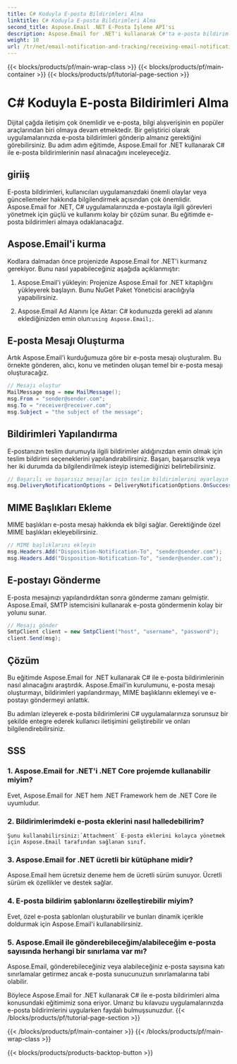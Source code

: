 ```yaml
---
title: C# Koduyla E-posta Bildirimleri Alma
linktitle: C# Koduyla E-posta Bildirimleri Alma
second_title: Aspose.Email .NET E-Posta İşleme API'si
description: Aspose.Email for .NET'i kullanarak C#'ta e-posta bildirimleri almayı öğrenin. Verimli kod örneği sağlandı.
weight: 10
url: /tr/net/email-notification-and-tracking/receiving-email-notifications-with-csharp-code/
---
```


{{< blocks/products/pf/main-wrap-class >}}
{{< blocks/products/pf/main-container >}}
{{< blocks/products/pf/tutorial-page-section >}}

# C# Koduyla E-posta Bildirimleri Alma



Dijital çağda iletişim çok önemlidir ve e-posta, bilgi alışverişinin en popüler araçlarından biri olmaya devam etmektedir. Bir geliştirici olarak uygulamalarınızda e-posta bildirimleri gönderip almanız gerektiğini görebilirsiniz. Bu adım adım eğitimde, Aspose.Email for .NET kullanarak C# ile e-posta bildirimlerinin nasıl alınacağını inceleyeceğiz.

## giriiş

E-posta bildirimleri, kullanıcıları uygulamanızdaki önemli olaylar veya güncellemeler hakkında bilgilendirmek açısından çok önemlidir. Aspose.Email for .NET, C# uygulamalarınızda e-postayla ilgili görevleri yönetmek için güçlü ve kullanımı kolay bir çözüm sunar. Bu eğitimde e-posta bildirimleri almaya odaklanacağız.

## Aspose.Email'i kurma

Kodlara dalmadan önce projenizde Aspose.Email for .NET'i kurmanız gerekiyor. Bunu nasıl yapabileceğiniz aşağıda açıklanmıştır:

1. Aspose.Email'i yükleyin: Projenize Aspose.Email for .NET kitaplığını yükleyerek başlayın. Bunu NuGet Paket Yöneticisi aracılığıyla yapabilirsiniz.

2.  Aspose.Email Ad Alanını İçe Aktar: C# kodunuzda gerekli ad alanını eklediğinizden emin olun:`using Aspose.Email;`.

## E-posta Mesajı Oluşturma

Artık Aspose.Email'i kurduğumuza göre bir e-posta mesajı oluşturalım. Bu örnekte gönderen, alıcı, konu ve metinden oluşan temel bir e-posta mesajı oluşturacağız.

```csharp
// Mesajı oluştur
MailMessage msg = new MailMessage();
msg.From = "sender@sender.com";
msg.To = "receiver@receiver.com";
msg.Subject = "the subject of the message";
```

## Bildirimleri Yapılandırma

E-postanızın teslim durumuyla ilgili bildirimler aldığınızdan emin olmak için teslim bildirimi seçeneklerini yapılandırabilirsiniz. Başarı, başarısızlık veya her iki durumda da bilgilendirilmek isteyip istemediğinizi belirtebilirsiniz.

```csharp
// Başarılı ve başarısız mesajlar için teslim bildirimlerini ayarlayın
msg.DeliveryNotificationOptions = DeliveryNotificationOptions.OnSuccess | DeliveryNotificationOptions.OnFailure;
```

## MIME Başlıkları Ekleme

MIME başlıkları e-posta mesajı hakkında ek bilgi sağlar. Gerektiğinde özel MIME başlıkları ekleyebilirsiniz.

```csharp
// MIME başlıklarını ekleyin
msg.Headers.Add("Disposition-Notification-To", "sender@sender.com");
msg.Headers.Add("Disposition-Notification-To", "sender@sender.com");
```

## E-postayı Gönderme

E-posta mesajınızı yapılandırdıktan sonra gönderme zamanı gelmiştir. Aspose.Email, SMTP istemcisini kullanarak e-posta göndermenin kolay bir yolunu sunar.

```csharp
// Mesajı gönder
SmtpClient client = new SmtpClient("host", "username", "password");
client.Send(msg);
```

## Çözüm

Bu eğitimde Aspose.Email for .NET kullanarak C# ile e-posta bildirimlerinin nasıl alınacağını araştırdık. Aspose.Email'in kurulumunu, e-posta mesajı oluşturmayı, bildirimleri yapılandırmayı, MIME başlıklarını eklemeyi ve e-postayı göndermeyi anlattık.

Bu adımları izleyerek e-posta bildirimlerini C# uygulamalarınıza sorunsuz bir şekilde entegre ederek kullanıcı iletişimini geliştirebilir ve onları bilgilendirebilirsiniz.

## SSS

### 1. Aspose.Email for .NET'i .NET Core projemde kullanabilir miyim?
   Evet, Aspose.Email for .NET hem .NET Framework hem de .NET Core ile uyumludur.

### 2. Bildirimlerimdeki e-posta eklerini nasıl halledebilirim?
    Şunu kullanabilirsiniz:`Attachment` E-posta eklerini kolayca yönetmek için Aspose.Email tarafından sağlanan sınıf.

### 3. Aspose.Email for .NET ücretli bir kütüphane midir?
   Aspose.Email hem ücretsiz deneme hem de ücretli sürüm sunuyor. Ücretli sürüm ek özellikler ve destek sağlar.

### 4. E-posta bildirim şablonlarını özelleştirebilir miyim?
   Evet, özel e-posta şablonları oluşturabilir ve bunları dinamik içerikle doldurmak için Aspose.Email'i kullanabilirsiniz.

### 5. Aspose.Email ile gönderebileceğim/alabileceğim e-posta sayısında herhangi bir sınırlama var mı?
   Aspose.Email, gönderebileceğiniz veya alabileceğiniz e-posta sayısına katı sınırlamalar getirmez ancak e-posta sunucunuzun sınırlamalarına tabi olabilir.

Böylece Aspose.Email for .NET kullanarak C# ile e-posta bildirimleri alma konusundaki eğitimimiz sona eriyor. Umarız bu kılavuzu uygulamalarınızda e-posta bildirimlerini uygularken faydalı bulmuşsunuzdur. 
{{< /blocks/products/pf/tutorial-page-section >}}

{{< /blocks/products/pf/main-container >}}
{{< /blocks/products/pf/main-wrap-class >}}

{{< blocks/products/products-backtop-button >}}
